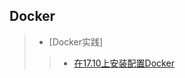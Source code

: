## Docker
> - [Docker实践]
>> - [在17.10上安装配置Docker](./Docker/Docker实践/install-docker-on-Ubuntu1710.md)
